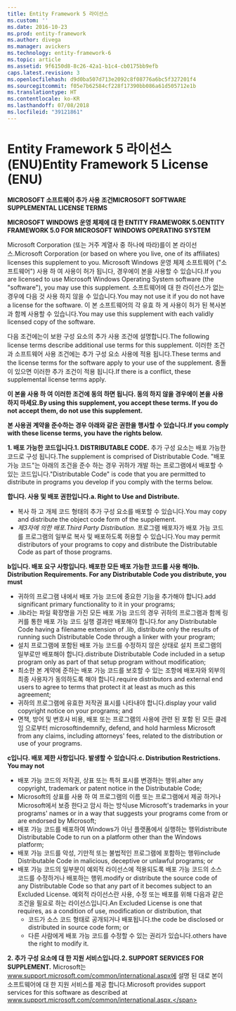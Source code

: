 ```yaml
---
title: Entity Framework 5 라이선스
ms.custom: ''
ms.date: 2016-10-23
ms.prod: entity-framework
ms.author: divega
ms.manager: avickers
ms.technology: entity-framework-6
ms.topic: article
ms.assetid: 9f6150d8-8c26-42a1-b1c4-cb0175bb9efb
caps.latest.revision: 3
ms.openlocfilehash: d9d0ba507d713e2092c8f08776a6bc5f327201f4
ms.sourcegitcommit: f05e7b62584cf228f17390bb086a61d505712e1b
ms.translationtype: HT
ms.contentlocale: ko-KR
ms.lasthandoff: 07/08/2018
ms.locfileid: "39121861"
---
```

# <a name="entity-framework-5-license-enu"></a><span data-ttu-id="de31f-102">Entity Framework 5 라이선스 (ENU)</span><span class="sxs-lookup"><span data-stu-id="de31f-102">Entity Framework 5 License (ENU)</span></span>
<span data-ttu-id="de31f-103">**MICROSOFT 소프트웨어 추가 사용 조건**</span><span class="sxs-lookup"><span data-stu-id="de31f-103">**MICROSOFT SOFTWARE SUPPLEMENTAL LICENSE TERMS**</span></span>

<span data-ttu-id="de31f-104">**MICROSOFT WINDOWS 운영 체제에 대 한 ENTITY FRAMEWORK 5.0**</span><span class="sxs-lookup"><span data-stu-id="de31f-104">**ENTITY FRAMEWORK 5.0 FOR MICROSOFT WINDOWS OPERATING SYSTEM**</span></span>

<span data-ttu-id="de31f-105">Microsoft Corporation (또는 거주 계열사 중 하나에 따라)를이 본 라이선스.</span><span class="sxs-lookup"><span data-stu-id="de31f-105">Microsoft Corporation (or based on where you live, one of its affiliates) licenses this supplement to you.</span></span> <span data-ttu-id="de31f-106">Microsoft Windows 운영 체제 소프트웨어 ("소프트웨어") 사용 하 여 사용이 허가 됩니다, 경우에이 본을 사용할 수 있습니다.</span><span class="sxs-lookup"><span data-stu-id="de31f-106">If you are licensed to use Microsoft Windows Operating System software (the "software"), you may use this supplement.</span></span> <span data-ttu-id="de31f-107">소프트웨어에 대 한 라이선스가 없는 경우에 다음 것 사용 하지 않을 수 있습니다.</span><span class="sxs-lookup"><span data-stu-id="de31f-107">You may not use it if you do not have a license for the software.</span></span> <span data-ttu-id="de31f-108">이 본 소프트웨어의 각 유효 하 게 사용이 허가 된 복사본과 함께 사용할 수 있습니다.</span><span class="sxs-lookup"><span data-stu-id="de31f-108">You may use this supplement with each validly licensed copy of the software.</span></span>

<span data-ttu-id="de31f-109">다음 조건에는이 보완 구성 요소의 추가 사용 조건에 설명합니다.</span><span class="sxs-lookup"><span data-stu-id="de31f-109">The following license terms describe additional use terms for this supplement.</span></span> <span data-ttu-id="de31f-110">이러한 조건과 소프트웨어 사용 조건에는 추가 구성 요소 사용에 적용 됩니다.</span><span class="sxs-lookup"><span data-stu-id="de31f-110">These terms and the license terms for the software apply to your use of the supplement.</span></span> <span data-ttu-id="de31f-111">충돌이 있으면 이러한 추가 조건이 적용 됩니다.</span><span class="sxs-lookup"><span data-stu-id="de31f-111">If there is a conflict, these supplemental license terms apply.</span></span>

<span data-ttu-id="de31f-112">**이 본을 사용 하 여 이러한 조건에 동의 하면 됩니다. 동의 하지 않을 경우에이 본을 사용 하지 마세요.**</span><span class="sxs-lookup"><span data-stu-id="de31f-112">**By using this supplement, you accept these terms. If you do not accept them, do not use this supplement.**</span></span>

<span data-ttu-id="de31f-113">**본 사용권 계약을 준수하는 경우 아래와 같은 권한을 행사할 수 있습니다.**</span><span class="sxs-lookup"><span data-stu-id="de31f-113">**If you comply with these license terms, you have the rights below.**</span></span>

<span data-ttu-id="de31f-114">**1. 배포 가능한 코드입니다.**</span><span class="sxs-lookup"><span data-stu-id="de31f-114">**1. DISTRIBUTABLE CODE.**</span></span> <span data-ttu-id="de31f-115">추가 구성 요소는 배포 가능한 코드로 구성 됩니다.</span><span class="sxs-lookup"><span data-stu-id="de31f-115">The supplement is comprised of Distributable Code.</span></span> <span data-ttu-id="de31f-116">"배포 가능 코드"는 아래의 조건을 준수 하는 경우 귀하가 개발 하는 프로그램에서 배포할 수 있는 코드입니다.</span><span class="sxs-lookup"><span data-stu-id="de31f-116">"Distributable Code" is code that you are permitted to distribute in programs you develop if you comply with the terms below.</span></span>

<span data-ttu-id="de31f-117">**합니다. 사용 및 배포 권한입니다.**</span><span class="sxs-lookup"><span data-stu-id="de31f-117">**a. Right to Use and Distribute.**</span></span>

-   <span data-ttu-id="de31f-118">복사 하 고 개체 코드 형태의 추가 구성 요소를 배포할 수 있습니다.</span><span class="sxs-lookup"><span data-stu-id="de31f-118">You may copy and distribute the object code form of the supplement.</span></span>
-   <span data-ttu-id="de31f-119">*제3자에 의한 배포.*</span><span class="sxs-lookup"><span data-stu-id="de31f-119">*Third Party Distribution.*</span></span> <span data-ttu-id="de31f-120">프로그램 배포자가 배포 가능 코드를 프로그램의 일부로 복사 및 배포하도록 허용할 수 있습니다.</span><span class="sxs-lookup"><span data-stu-id="de31f-120">You may permit distributors of your programs to copy and distribute the Distributable Code as part of those programs.</span></span>

<span data-ttu-id="de31f-121">**b입니다. 배포 요구 사항입니다. 배포한 모든 배포 가능한 코드를 사용 해야**</span><span class="sxs-lookup"><span data-stu-id="de31f-121">**b. Distribution Requirements. For any Distributable Code you distribute, you must**</span></span>

-   <span data-ttu-id="de31f-122">귀하의 프로그램 내에서 배포 가능 코드에 중요한 기능을 추가해야 합니다.</span><span class="sxs-lookup"><span data-stu-id="de31f-122">add significant primary functionality to it in your programs;</span></span>
-   <span data-ttu-id="de31f-123">.lib라는 파일 확장명을 가진 모든 배포 가능 코드의 경우 귀하의 프로그램과 함께 링커를 통한 배포 가능 코드 실행 결과만 배포해야 합니다.</span><span class="sxs-lookup"><span data-stu-id="de31f-123">for any Distributable Code having a filename extension of .lib, distribute only the results of running such Distributable Code through a linker with your program;</span></span>
-   <span data-ttu-id="de31f-124">설치 프로그램에 포함된 배포 가능 코드를 수정하지 않은 상태로 설치 프로그램의 일부로만 배포해야 합니다.</span><span class="sxs-lookup"><span data-stu-id="de31f-124">distribute Distributable Code included in a setup program only as part of that setup program without modification;</span></span>
-   <span data-ttu-id="de31f-125">최소한 본 계약에 준하는 배포 가능 코드를 보호할 수 있는 조항에 배포자와 외부의 최종 사용자가 동의하도록 해야 합니다.</span><span class="sxs-lookup"><span data-stu-id="de31f-125">require distributors and external end users to agree to terms that protect it at least as much as this agreement;</span></span>
-   <span data-ttu-id="de31f-126">귀하의 프로그램에 유효한 저작권 표시를 나타내야 합니다.</span><span class="sxs-lookup"><span data-stu-id="de31f-126">display your valid copyright notice on your programs; and</span></span>
-   <span data-ttu-id="de31f-127">면책, 방어 및 변호사 비용, 배포 또는 프로그램의 사용에 관련 된 포함 된 모든 클레임 으로부터 microsoft</span><span class="sxs-lookup"><span data-stu-id="de31f-127">indemnify, defend, and hold harmless Microsoft from any claims, including attorneys' fees, related to the distribution or use of your programs.</span></span>

<span data-ttu-id="de31f-128">**c입니다. 배포 제한 사항입니다. 발생할 수 있습니다.**</span><span class="sxs-lookup"><span data-stu-id="de31f-128">**c. Distribution Restrictions. You may not**</span></span>

-   <span data-ttu-id="de31f-129">배포 가능 코드의 저작권, 상표 또는 특허 표시를 변경하는 행위.</span><span class="sxs-lookup"><span data-stu-id="de31f-129">alter any copyright, trademark or patent notice in the Distributable Code;</span></span>
-   <span data-ttu-id="de31f-130">Microsoft의 상표를 사용 하 여 프로그램의 이름 또는 프로그램에서 제공 하거나 Microsoft에서 보증 한다고 암시 하는 방식</span><span class="sxs-lookup"><span data-stu-id="de31f-130">use Microsoft's trademarks in your programs' names or in a way that suggests your programs come from or are endorsed by Microsoft;</span></span>
-   <span data-ttu-id="de31f-131">배포 가능 코드를 배포하여 Windows가 아닌 플랫폼에서 실행하는 행위</span><span class="sxs-lookup"><span data-stu-id="de31f-131">distribute Distributable Code to run on a platform other than the Windows platform;</span></span>
-   <span data-ttu-id="de31f-132">배포 가능 코드를 악성, 기만적 또는 불법적인 프로그램에 포함하는 행위</span><span class="sxs-lookup"><span data-stu-id="de31f-132">include Distributable Code in malicious, deceptive or unlawful programs; or</span></span>
-   <span data-ttu-id="de31f-133">배포 가능 코드의 일부분이 예외적 라이선스에 적용되도록 배포 가능 코드의 소스 코드를 수정하거나 배포하는 행위.</span><span class="sxs-lookup"><span data-stu-id="de31f-133">modify or distribute the source code of any Distributable Code so that any part of it becomes subject to an Excluded License.</span></span> <span data-ttu-id="de31f-134">예외적 라이선스란 사용, 수정 또는 배포를 위해 다음과 같은 조건을 필요로 하는 라이선스입니다.</span><span class="sxs-lookup"><span data-stu-id="de31f-134">An Excluded License is one that requires, as a condition of use, modification or distribution, that</span></span>
    -   <span data-ttu-id="de31f-135">코드가 소스 코드 형태로 공개되거나 배포됩니다.</span><span class="sxs-lookup"><span data-stu-id="de31f-135">the code be disclosed or distributed in source code form; or</span></span>
    -   <span data-ttu-id="de31f-136">다른 사람에게 배포 가능 코드를 수정할 수 있는 권리가 있습니다.</span><span class="sxs-lookup"><span data-stu-id="de31f-136">others have the right to modify it.</span></span>

<span data-ttu-id="de31f-137">**2. 추가 구성 요소에 대 한 지원 서비스입니다.**</span><span class="sxs-lookup"><span data-stu-id="de31f-137">**2. SUPPORT SERVICES FOR SUPPLEMENT.**</span></span> <span data-ttu-id="de31f-138">Microsoft는 www.support.microsoft.com/common/international.aspx에 설명 된 대로 본이 소프트웨어에 대 한 지원 서비스를 제공 합니다.</span><span class="sxs-lookup"><span data-stu-id="de31f-138">Microsoft provides support services for this software as described at www.support.microsoft.com/common/international.aspx.</span></span>

